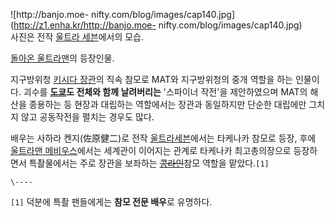 ![http://banjo.moe-
nifty.com/blog/images/cap140.jpg](http://z1.enha.kr/http://banjo.moe-
nifty.com/blog/images/cap140.jpg)  
사진은 전작 [울트라 세븐](%EC%9A%B8%ED%8A%B8%EB%9D%BC%20%EC%84%B8%EB%B8%90.md)에서의 모습.

[돌아온 울트라맨](%EB%8F%8C%EC%95%84%EC%98%A8%20%EC%9A%B8%ED%8A%B8%EB%9D%BC%EB%A7%A8.md)의 등장인물.

지구방위청 [키시다 장관](%ED%82%A4%EC%8B%9C%EB%8B%A4%20%EC%9E%A5%EA%B4%80.md)의 직속 참모로
MAT와 지구방위청의 중개 역할을 하는 인물이다. 괴수를 **[도쿄](%EB%8F%84%EC%BF%84.md)도 전체와 함께
날려버리는** '스파이너 작전'을 제안하였으며 MAT의 해산을 종용하는 등 현장과 대립하는 역할에서는 장관과 동일하지만 단순한 대립에만
그치지 않고 공동작전을 펼치는 경우도 많다.

배우는 사하라 켄지(佐原健二)로 전작 [울트라세븐](%EC%9A%B8%ED%8A%B8%EB%9D%BC%20%EC%84%B8%EB%B8%90.md)에서는 타케나카 참모로 등장, 후에
[울트라맨 메비우스](%EC%9A%B8%ED%8A%B8%EB%9D%BC%EB%A7%A8%20%EB%A9%94%EB%B9%84%EC%9A%B0%EC%8A%A4.md)에서는 세계관이 이어지는 관계로 타케나카 최고총의장으로 등장하면서 특촬물에서는 주로 장관을 보좌하는
<del>[콩라인](%EC%BD%A9%EB%9D%BC%EC%9D%B8.md)</del>참모 역할을 맡았다.`[1]`

`\----`

`[1]` 덕분에 특촬 팬들에게는 **참모 전문 배우**로 유명하다.

